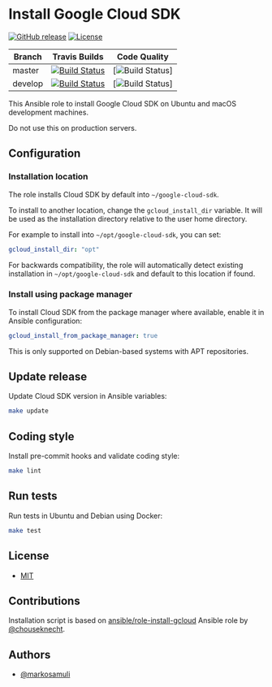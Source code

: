 # Install Google Cloud SDK

[![GitHub release](https://img.shields.io/github/release/markosamuli/ansible-gcloud.svg)](https://github.com/markosamuli/ansible-gcloud/releases)
[![License](https://img.shields.io/github/license/markosamuli/ansible-gcloud.svg)](https://github.com/markosamuli/ansible-gcloud/blob/master/LICENSE)

| Branch  | Travis Builds | Code Quality |
|---------|--------|--------------|
| master  | [![Build Status][travis-master]][travis] | [![Build Status][gh-master]] |
| develop | [![Build Status][travis-develop]][travis] | [![Build Status][gh-develop]] |

[travis]: https://travis-ci.org/markosamuli/ansible-gcloud
[travis-master]: https://travis-ci.org/markosamuli/ansible-gcloud.svg?branch=master
[travis-develop]: https://travis-ci.org/markosamuli/ansible-gcloud.svg?branch=develop
[gh-master]: https://github.com/markosamuli/ansible-gcloud/workflows/Code%20Quality/badge.svg?branch=master
[gh-develop]: https://github.com/markosamuli/ansible-gcloud/workflows/Code%20Quality/badge.svg?branch=develop

This Ansible role to install Google Cloud SDK on Ubuntu and macOS development
machines.

Do not use this on production servers.

## Configuration

### Installation location

The role installs Cloud SDK by default into `~/google-cloud-sdk`.

To install to another location, change the `gcloud_install_dir` variable. It
will be used as the installation directory relative to the user home directory.

For example to install into `~/opt/google-cloud-sdk`, you can set:

```yaml
gcloud_install_dir: "opt"
```

For backwards compatibility, the role will automatically detect existing
installation in `~/opt/google-cloud-sdk` and default to this location
if found.

### Install using package manager

To install Cloud SDK from the package manager where available, enable it in
Ansible configuration:

```yaml
gcloud_install_from_package_manager: true
```

This is only supported on Debian-based systems with APT repositories.

## Update release

Update Cloud SDK version in Ansible variables:

```bash
make update
```

## Coding style

Install pre-commit hooks and validate coding style:

```bash
make lint
```

## Run tests

Run tests in Ubuntu and Debian using Docker:

```bash
make test
```

## License

- [MIT](LICENSE)

## Contributions

Installation script is based on [ansible/role-install-gcloud] Ansible role
by [@chouseknecht].

[ansible/role-install-gcloud]: https://github.com/ansible/role-install-gcloud
[@chouseknecht]: https://github.com/chouseknecht

## Authors

- [@markosamuli](https://github.com/markosamuli)
